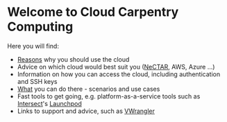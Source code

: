 Welcome to Cloud Carpentry Computing
=====================================
Here you will find:

* [Reasons](reasons.md) why you should use the cloud
* Advice on which cloud would best suit you ([NeCTAR](nectar.md), AWS, Azure ...) 
* Information on how you can access the cloud, including authentication and SSH keys
* [What](what.md) you can do there - scenarios and use cases
* Fast tools to get going, e.g. platform-as-a-service tools such as [Intersect](http://www.intersect.org.au/)'s [Launchpod](https://www.intersect.org.au/content/launchpod)
* Links to support and advice, such as [VWrangler](https://espaces.edu.au/vwrangler)


